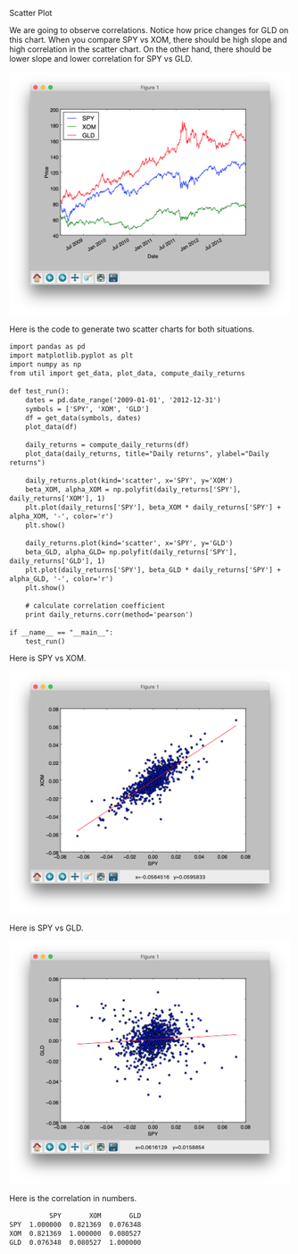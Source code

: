 Scatter Plot

We are going to observe correlations. Notice how price changes for GLD on this chart. When you compare SPY vs XOM, there should be high slope and high correlation in the scatter chart. On the other hand, there should be lower slope and lower correlation for SPY vs GLD.

![](/assets/scatter-1.png)

Here is the code to generate two scatter charts for both situations. 

```
import pandas as pd
import matplotlib.pyplot as plt
import numpy as np
from util import get_data, plot_data, compute_daily_returns

def test_run():
    dates = pd.date_range('2009-01-01', '2012-12-31')
    symbols = ['SPY', 'XOM', 'GLD']
    df = get_data(symbols, dates)
    plot_data(df)

    daily_returns = compute_daily_returns(df)
    plot_data(daily_returns, title="Daily returns", ylabel="Daily returns")

    daily_returns.plot(kind='scatter', x='SPY', y='XOM')
    beta_XOM, alpha_XOM = np.polyfit(daily_returns['SPY'], daily_returns['XOM'], 1)
    plt.plot(daily_returns['SPY'], beta_XOM * daily_returns['SPY'] + alpha_XOM, '-', color='r')
    plt.show()

    daily_returns.plot(kind='scatter', x='SPY', y='GLD')
    beta_GLD, alpha_GLD= np.polyfit(daily_returns['SPY'], daily_returns['GLD'], 1)
    plt.plot(daily_returns['SPY'], beta_GLD * daily_returns['SPY'] + alpha_GLD, '-', color='r')
    plt.show()

    # calculate correlation coefficient
    print daily_returns.corr(method='pearson')

if __name__ == "__main__":
    test_run()
```

Here is SPY vs XOM. 

![](/assets/scatter-high-slope-low-correlation.png)

Here is SPY vs GLD.

![](/assets/scatter-low-slope.png)

Here is the correlation in numbers. 

```
          SPY       XOM       GLD
SPY  1.000000  0.821369  0.076348
XOM  0.821369  1.000000  0.080527
GLD  0.076348  0.080527  1.000000
```



